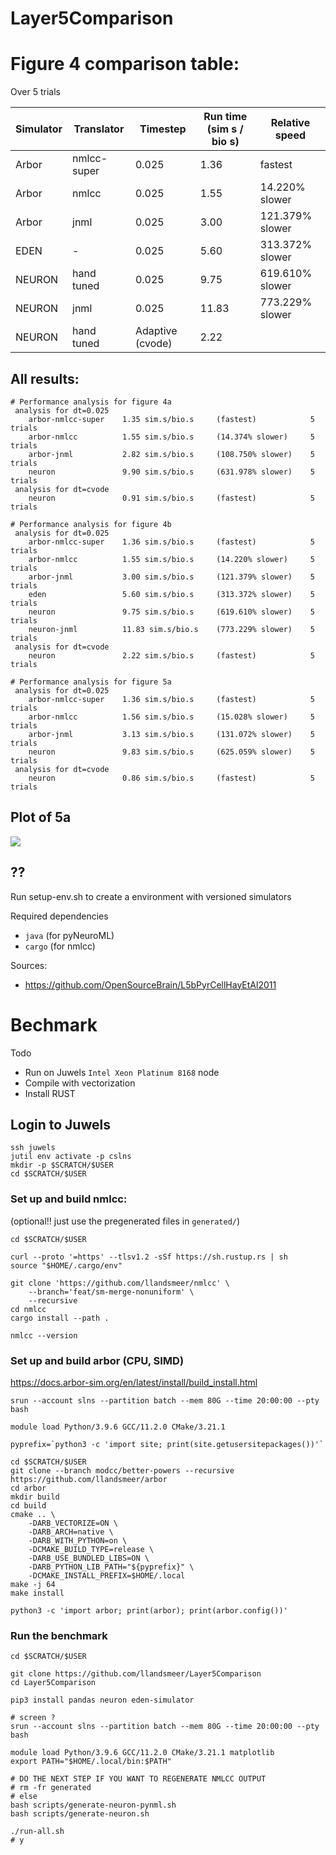 # Layer5Comparison

# Figure 4 comparison table:

Over 5 trials

| Simulator | Translator  | Timestep         | Run time (sim s / bio s) | Relative speed  |
|-----------|-------------|------------------|--------------------------|-----------------|
| Arbor     | nmlcc-super | 0.025            | 1.36                     | fastest         |
| Arbor     | nmlcc       | 0.025            | 1.55                     | 14.220% slower  |
| Arbor     | jnml        | 0.025            | 3.00                     | 121.379% slower |
| EDEN      | -           | 0.025            | 5.60                     | 313.372% slower |
| NEURON    | hand tuned  | 0.025            | 9.75                     | 619.610% slower |
| NEURON    | jnml        | 0.025            | 11.83                    | 773.229% slower |
| NEURON    | hand tuned  | Adaptive (cvode) | 2.22                     |                 |

## All results:

```
# Performance analysis for figure 4a
 analysis for dt=0.025
    arbor-nmlcc-super    1.35 sim.s/bio.s     (fastest)            5 trials
    arbor-nmlcc          1.55 sim.s/bio.s     (14.374% slower)     5 trials
    arbor-jnml           2.82 sim.s/bio.s     (108.750% slower)    5 trials
    neuron               9.90 sim.s/bio.s     (631.978% slower)    5 trials
 analysis for dt=cvode
    neuron               0.91 sim.s/bio.s     (fastest)            5 trials

# Performance analysis for figure 4b
 analysis for dt=0.025
    arbor-nmlcc-super    1.36 sim.s/bio.s     (fastest)            5 trials
    arbor-nmlcc          1.55 sim.s/bio.s     (14.220% slower)     5 trials
    arbor-jnml           3.00 sim.s/bio.s     (121.379% slower)    5 trials
    eden                 5.60 sim.s/bio.s     (313.372% slower)    5 trials
    neuron               9.75 sim.s/bio.s     (619.610% slower)    5 trials
    neuron-jnml          11.83 sim.s/bio.s    (773.229% slower)    5 trials
 analysis for dt=cvode
    neuron               2.22 sim.s/bio.s     (fastest)            5 trials

# Performance analysis for figure 5a
 analysis for dt=0.025
    arbor-nmlcc-super    1.36 sim.s/bio.s     (fastest)            5 trials
    arbor-nmlcc          1.56 sim.s/bio.s     (15.028% slower)     5 trials
    arbor-jnml           3.13 sim.s/bio.s     (131.072% slower)    5 trials
    neuron               9.83 sim.s/bio.s     (625.059% slower)    5 trials
 analysis for dt=cvode
    neuron               0.86 sim.s/bio.s     (fastest)            5 trials
```

## Plot of 5a

<img src="5a.svg"></img>

## ??

Run setup-env.sh to create a environment with versioned simulators

Required dependencies

 - `java` (for pyNeuroML)
 - `cargo` (for nmlcc)

Sources:

 - https://github.com/OpenSourceBrain/L5bPyrCellHayEtAl2011

# Bechmark

Todo
 - Run on Juwels `Intel Xeon Platinum 8168` node
 - Compile with vectorization
 - Install RUST

## Login to Juwels

```
ssh juwels
jutil env activate -p cslns
mkdir -p $SCRATCH/$USER
cd $SCRATCH/$USER
```


### Set up and build nmlcc:

(optional!! just use the pregenerated files in `generated/`)

```
cd $SCRATCH/$USER

curl --proto '=https' --tlsv1.2 -sSf https://sh.rustup.rs | sh
source "$HOME/.cargo/env"

git clone 'https://github.com/llandsmeer/nmlcc' \
    --branch='feat/sm-merge-nonuniform' \
    --recursive
cd nmlcc
cargo install --path .

nmlcc --version
```

### Set up and build arbor (CPU, SIMD)

https://docs.arbor-sim.org/en/latest/install/build_install.html

```
srun --account slns --partition batch --mem 80G --time 20:00:00 --pty bash

module load Python/3.9.6 GCC/11.2.0 CMake/3.21.1

pyprefix=`python3 -c 'import site; print(site.getusersitepackages())'`

cd $SCRATCH/$USER
git clone --branch modcc/better-powers --recursive https://github.com/llandsmeer/arbor
cd arbor
mkdir build
cd build
cmake .. \
    -DARB_VECTORIZE=ON \
    -DARB_ARCH=native \
    -DARB_WITH_PYTHON=on \
    -DCMAKE_BUILD_TYPE=release \
    -DARB_USE_BUNDLED_LIBS=ON \
    -DARB_PYTHON_LIB_PATH="${pyprefix}" \
    -DCMAKE_INSTALL_PREFIX=$HOME/.local
make -j 64
make install

python3 -c 'import arbor; print(arbor); print(arbor.config())'
```

### Run the benchmark

```
cd $SCRATCH/$USER

git clone https://github.com/llandsmeer/Layer5Comparison
cd Layer5Comparison

pip3 install pandas neuron eden-simulator

# screen ?
srun --account slns --partition batch --mem 80G --time 20:00:00 --pty bash

module load Python/3.9.6 GCC/11.2.0 CMake/3.21.1 matplotlib
export PATH="$HOME/.local/bin:$PATH"

# DO THE NEXT STEP IF YOU WANT TO REGENERATE NMLCC OUTPUT
# rm -fr generated
# else
bash scripts/generate-neuron-pynml.sh
bash scripts/generate-neuron.sh

./run-all.sh
# y
```
